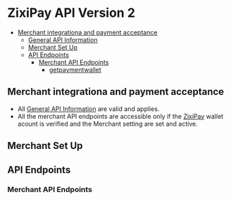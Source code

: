 # ZixiPay API Version 2

- [Merchant integrationa and payment acceptance](#payment-acceptance)
  - [General API Information](./rest-api.md#general-api-information)
  - [Merchant Set Up](#merchant-set-up)  
  - [API Endpoints](#api-endpoints)
    - [Merchant API Endpoints](#merchant-api-endpoints)
      - [getpaymentwallet](#getpaymentwallet)

## Merchant integrationa and payment acceptance
* All [General API Information](./rest-api.md#general-api-information) are valid and applies.
* All the merchant API endpoints are accessible only if the [ZixiPay](https://zixipay.com) wallet acount is verified and the Merchant setting are set and active.

## Merchant Set Up


## API Endpoints
### Merchant API Endpoints
